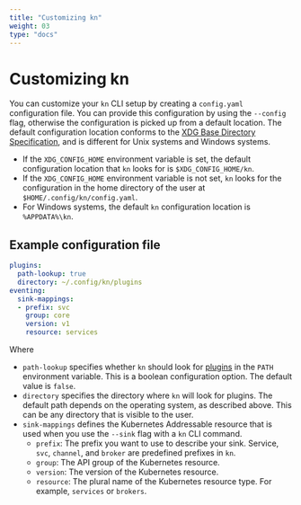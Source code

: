 ```yaml
---
title: "Customizing kn"
weight: 03
type: "docs"
---
```


# Customizing kn

You can customize your `kn` CLI setup by creating a `config.yaml` configuration file. You can provide this configuration by using the `--config` flag, otherwise the configuration is picked up from a default location. The default configuration location conforms to the [XDG Base Directory Specification](https://specifications.freedesktop.org/basedir-spec/basedir-spec-latest.html), and is different for Unix systems and Windows systems.

- If the `XDG_CONFIG_HOME` environment variable is set, the default configuration location that `kn` looks for is `$XDG_CONFIG_HOME/kn`.
- If the `XDG_CONFIG_HOME` environment variable is not set, `kn` looks for the configuration in the home directory of the user at `$HOME/.config/kn/config.yaml`.
- For Windows systems, the default `kn` configuration location is `%APPDATA%\kn`.

## Example configuration file

```yaml
plugins:
  path-lookup: true
  directory: ~/.config/kn/plugins
eventing:
  sink-mappings:
  - prefix: svc
    group: core
    version: v1
    resource: services
```

Where

- `path-lookup` specifies whether `kn` should look for [plugins](kn-plugins) in the `PATH` environment variable. This is a boolean configuration option. The default value is `false`.
- `directory` specifies the directory where `kn` will look for plugins. The default path depends on the operating system, as described above. This can be any directory that is visible to the user.
- `sink-mappings` defines the Kubernetes Addressable resource that is used when you use the `--sink` flag with a `kn` CLI command.
    - `prefix`: The prefix you want to use to describe your sink. Service, `svc`, `channel`, and `broker` are predefined prefixes in `kn`.
    <!--can be a prefix be anything? Otherwise let's provide a full list of what's allowed, limitations, etc.-->
    - `group`: The API group of the Kubernetes resource.
    - `version`: The version of the Kubernetes resource.
    - `resource`: The plural name of the Kubernetes resource type. For example, `services` or `brokers`.
